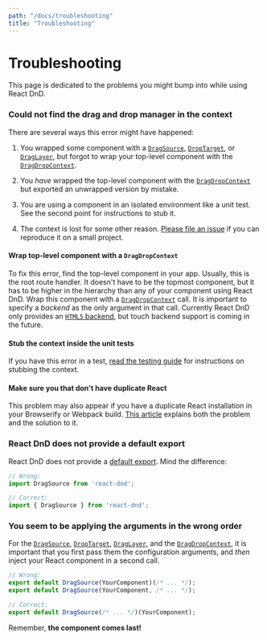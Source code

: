 ```yaml
---
path: "/docs/troubleshooting"
title: "Troubleshooting"
---
```

Troubleshooting
===================

This page is dedicated to the problems you might bump into while using React DnD.

<!-- Do not edit title. It is referenced from the code. -->
### Could not find the drag and drop manager in the context

There are several ways this error might have happened:

1. You wrapped some component with a [`DragSource`](/docs/api/drag-source), [`DropTarget`](/docs/api/drop-target), or [`DragLayer`](/docs/api/drag-layer), but forgot to wrap your top-level component with the [`DragDropContext`](/docs/api/drag-drop-context).

2. You *have* wrapped the top-level component with the [`DragDropContext`](/docs/api/drag-drop-context) but exported an unwrapped version by mistake.

3. You are using a component in an isolated environment like a unit test. See the second point for instructions to stub it.

4. The context is lost for some other reason. [Please file an issue](https://github.com/react-dnd/react-dnd/issues/new) if you can reproduce it on a small project.

#### Wrap top-level component with a `DragDropContext`

To fix this error, find the top-level component in your app. Usually, this is the root route handler. It doesn't have to be the topmost component, but it has to be higher in the hierarchy than any of your component using React DnD. Wrap this component with a [`DragDropContext`](/docs/api/drag-drop-context) call. It is important to specify a *backend* as the only argument in that call. Currently React DnD only provides an [`HTML5` backend](/docs/backends/html5), but touch backend support is coming in the future.

#### Stub the context inside the unit tests

If you have this error in a test, [read the testing guide](/docs/testing) for instructions on stubbing the context.

#### Make sure you that don't have duplicate React

This problem may also appear if you have a duplicate React installation in your Browserify or Webpack build. [This article](https://medium.com/@dan_abramov/two-weird-tricks-that-fix-react-7cf9bbdef375) explains both the problem and the solution to it.

### React DnD does not provide a default export

React DnD does not provide a [default export](http://www.2ality.com/2014/09/es6-modules-final.html).
Mind the difference:

```js
// Wrong:
import DragSource from 'react-dnd';

// Correct:
import { DragSource } from 'react-dnd';
```

### You seem to be applying the arguments in the wrong order

For the [`DragSource`](/docs/api/drag-source), [`DropTarget`](/docs/api/drop-target), [`DragLayer`](/docs/api/drag-layer), and the [`DragDropContext`](/docs/api/drag-drop-context), it is important that you first pass them the configuration arguments, and *then* inject your React component in a second call.

```js
// Wrong:
export default DragSource(YourComponent)(/* ... */);
export default DragSource(YourComponent, /* ... */);

// Correct:
export default DragSource(/* ... */)(YourComponent);
```

Remember, **the component comes last!**
